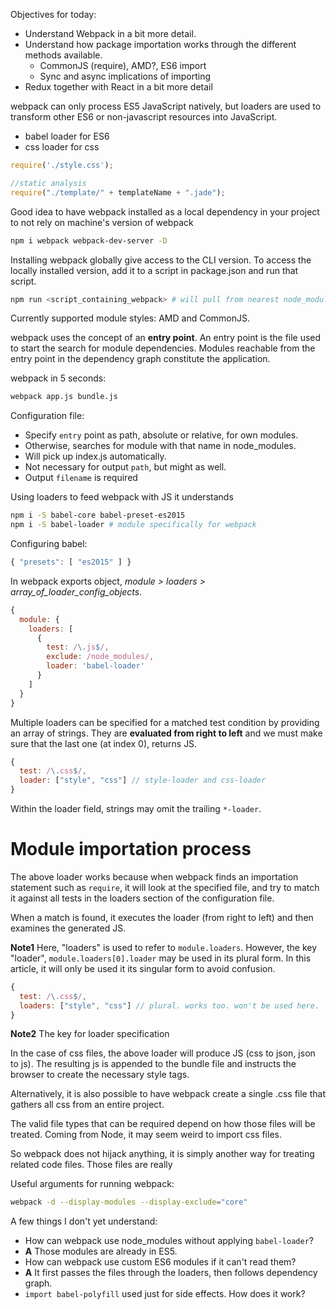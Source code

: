 Objectives for today:
* Understand Webpack in a bit more detail.
* Understand how package importation works through the different methods available.
  * CommonJS (require), AMD?, ES6 import
  * Sync and async implications of importing
* Redux together with React in a bit more detail

webpack can only process ES5 JavaScript natively, but loaders are used to transform other ES6 or non-javascript resources into JavaScript.
* babel loader for ES6
* css loader for css

```js
require('./style.css');

//static analysis
require("./template/" + templateName + ".jade");
```

Good idea to have webpack installed as a local dependency in your project to not rely on machine's version of webpack
```sh
npm i webpack webpack-dev-server -D
```

Installing webpack globally give access to the CLI version. To access the locally installed version, add it to a script in package.json and run that script.
```sh
npm run <script_containing_webpack> # will pull from nearest node_modules/.bin
```

Currently supported module styles: AMD and CommonJS.

webpack uses the concept of an **entry point**. An entry point is the file used to start the search for module dependencies. Modules reachable from the entry point in the dependency graph constitute the application.

webpack in 5 seconds:
```sh
webpack app.js bundle.js
```

Configuration file:
* Specify `entry` point as path, absolute or relative, for own modules.
 * Otherwise, searches for module with that name in node_modules.
 * Will pick up index.js automatically.
* Not necessary for output `path`, but might as well.
* Output `filename` is required

Using loaders to feed webpack with JS it understands
```sh
npm i -S babel-core babel-preset-es2015
npm i -S babel-loader # module specifically for webpack
```

Configuring babel:
```js
{ "presets": [ "es2015" ] }
```

In webpack exports object, *module > loaders > array_of_loader_config_objects*.
```js
{
  module: {
    loaders: [
      {
        test: /\.js$/,
        exclude: /node_modules/,
        loader: 'babel-loader'
      }
    ]
  }
}
```

Multiple loaders can be specified for a matched test condition by providing an array of strings. They are **evaluated from right to left** and we must make sure that the last one (at index 0), returns JS.

```js
{
  test: /\.css$/,
  loader: ["style", "css"] // style-loader and css-loader
}
```

Within the loader field, strings may omit the trailing `*-loader`.

# Module importation process

The above loader works because when webpack finds an importation statement such as `require`, it will look at the specified file, and try to match it against all tests in the loaders section of the configuration file.

When a match is found, it executes the loader (from right to left) and then examines the generated JS.

**Note1** Here, "loaders" is used to refer to `module.loaders`. However, the key "loader", `module.loaders[0].loader` may be used in its plural form. In this article, it will only be used it its singular form to avoid confusion.
```js
{
  test: /\.css$/,
  loaders: ["style", "css"] // plural. works too. won't be used here.
}
```

**Note2** The key for loader specification

In the case of css files, the above loader will produce JS (css to json, json to js). The resulting js is appended to the bundle file and instructs the browser to create the necessary style tags.

Alternatively, it is also possible to have webpack create a single .css file that gathers all css from an entire project.

The valid file types that can be required depend on how those files will be treated. Coming from Node, it may seem weird to import css files.

So webpack does not hijack anything, it is simply another way for treating related code files. Those files are really

Useful arguments for running webpack:
```sh
webpack -d --display-modules --display-exclude="core"
```




A few things I don't yet understand:
* How can webpack use node_modules without applying `babel-loader`?
 * **A** Those modules are already in ES5.
* How can webpack use custom ES6 modules if it can't read them?
 * **A** It first passes the files through the loaders, then follows dependency graph.
* `import babel-polyfill` used just for side effects. How does it work?
